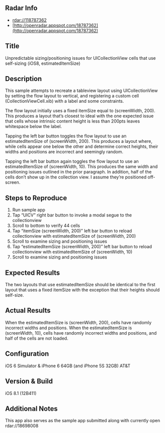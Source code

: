 ## Radar Info
* [rdar://118787362](rdar://18787362)
* [http://openradar.appspot.com/18787362](http://openradar.appspot.com/18787362)

## Title
Unpredictable sizing/positioning issues for UICollectionView cells that use self-sizing (iOS8, estimatedItemSize)

## Description
This sample attempts to recreate a tableview layout using UICollectionView by setting the flow layout to vertical, and registering a custom cell (CollectionViewCell.xib) with a label and some constraints. 

The flow layout initially uses a fixed itemSize equal to (screenWidth, 200). This produces a layout that’s closest to ideal with the one expected issue that cells whose intrinsic content height is less than 200pts leaves whitespace below the label. 

Tapping the left bar button toggles the flow layout to use an estimatedItemSize of (screenWidth, 200). This produces a layout where, while cells appear one below the other and determine correct heights, their widths and positions are incorrect and seemingly random. 

Tapping the left bar button again toggles the flow layout to use an estimatedItemSize of (screenWidth, 10). This produces the same width and positioning issues outlined in the prior paragraph. In addition, half of the cells don’t show up in the collection view. I assume they’re positioned off-screen.

## Steps to Reproduce
1. Run sample app
2. Tap “UICV” right bar button to invoke a modal segue to the collectionview
3. Scroll to bottom to verify 44 cells
4. Tap “itemSize (screenWidth, 200)” left bar button to reload collectionview with estimatedItemSize of (screenWidth, 200)
5. Scroll to examine sizing and positioning issues
6. Tap “estimatedItemSize (screenWidth, 200)” left bar button to reload collectionview with estimatedItemSize of (screenWidth, 10)
7. Scroll to examine sizing and positioning issues

## Expected Results
The two layouts that use estimatedItemSize should be identical to the first layout that uses a fixed itemSize with the exception that their heights should self-size. 

## Actual Results
When the estimatedItemSize is (screenWidth, 200), cells have randomly incorrect widths and positions. When the estimatedItemSize is (screenWidth, 10), cells have randomly incorrect widths and positions, and half of the cells are not loaded.

## Configuration
iOS 6 Simulator & iPhone 6 64GB (and iPhone 5S 32GB) AT&T

## Version & Build
iOS 8.1 (12B411)

## Additional Notes
This app also serves as the sample app submitted along with currently open rdar://18698008

